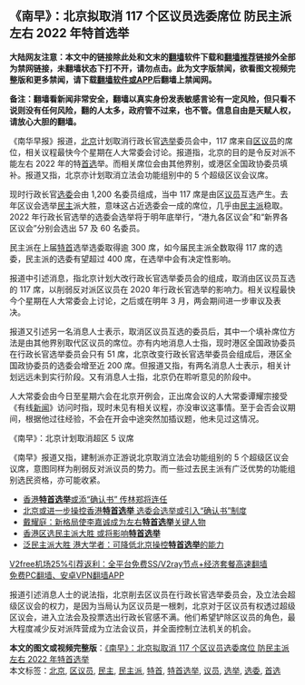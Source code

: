  <h2>《南早》：北京拟取消 117 个区议员选委席位 防民主派左右 2022 年特首选举</h2> <p class="notice"><b>大陆网友注意：本文中的链接除此处和文末的<a href="https://github.com/bannedbook/fanqiang" >翻墙</a>软件下载和<a href="https://github.com/killgcd/justmysocks/blob/master/README.md">翻墙推荐</a>链接外全部为禁网链接，未翻墙状态下打不开，请勿点击。此为文字版禁闻，欲看图文视频完整版和更多禁闻，请下载<a href="https://github.com/bannedbook/fanqiang">翻墙软件或APP</a>后翻墙上禁闻网。</p><p>备注：翻墙看新闻非常安全，翻墙以真实身份发表敏感言论有一定风险，但只看不说则没有任何风险，翻的人太多，政府管不过来，也不管。信息自由是天赋人权，请放心大胆的翻墙。</b></p>  <div class="entry">  <p>《南华早报》报道，<a href="https://www.bannedbook.org/bnews/tag/%e5%8c%97%e4%ba%ac/" class="st_tag internal_tag" rel="tag" title="标签 北京 下的日志">北京</a>计划取消行政长官<a href="https://www.bannedbook.org/bnews/tag/%e9%80%89%e4%b8%be/" class="st_tag internal_tag" rel="tag" title="标签 选举 下的日志">选举</a>委员会中，117 席来自<a href="https://www.bannedbook.org/bnews/tag/%E5%8C%BA%E8%AE%AE%E5%91%98/" class="st_tag internal_tag" rel="tag" title="标签 区议员 下的日志">区议员</a>的席位，相关议程最快今个星期在人大常委会讨论。报道指，北京的目的是令反对派不能左右 2022 年的特<a href="https://www.bannedbook.org/bnews/tag/%E9%A6%96%E9%80%89/" class="st_tag internal_tag" rel="tag" title="标签 首选 下的日志">首选</a>举。而相关席位会由其他界别，或港区全国政协委员填补。报道又指，北京亦计划取消立法会功能组别中的 5 个超级区议会议席。</p> <p>现时行政长官<a href="https://www.bannedbook.org/bnews/tag/%E9%80%89%E5%A7%94/" class="st_tag internal_tag" rel="tag" title="标签 选委 下的日志">选委</a>会由 1,200 名委员组成，当中 117 席是由区<a href="https://www.bannedbook.org/bnews/tag/%e8%ae%ae%e5%91%98/" class="st_tag internal_tag" rel="tag" title="标签 议员 下的日志">议员</a>互选产生。去年区议会选举<a href="https://www.bannedbook.org/bnews/tag/%e6%b0%91%e4%b8%bb/" class="st_tag internal_tag" rel="tag" title="标签 民主 下的日志">民主</a>派大胜，意味这占近选委会一成的席位，几乎由<a href="https://www.bannedbook.org/bnews/tag/%E6%B0%91%E4%B8%BB%E6%B4%BE/" class="st_tag internal_tag" rel="tag" title="标签 民主派 下的日志">民主派</a>稳取。2022 年行政长官选举的选委会选举将于明年底举行，“港九各区议会”和“新界各区议会”分别会选出 57 及 60 名委员。</p> <p>民主派在上届<a href="https://www.bannedbook.org/bnews/tag/%e7%89%b9%e9%a6%96/" class="st_tag internal_tag" rel="tag" title="标签 特首 下的日志">特首</a>选举选委取得逾 300 席，如今届民主派全数取得 117 席的选委，民主派的选委有望超过 400 席，在选举中会有决定性影响。</p>  <p>报道中引述消息，指北京计划大改行政长官选举委员会的组成，取消由区议员互选的 117 席，以削弱反对派区议员在 2020 年行政长官选举的影响力。相关议程最快今个星期在人大常委会上讨论，之后或在明年 3 月，两会期间进一步审议及表决。</p> <p>报道又引述另一名消息人士表示，取消区议员互选的委员后，其中一个填补席位方法是由其他界别取代区议员的席位。亦有内地消息人士指，现时港区全国政协委员在行政长官选举委员会只有 51 席，北京改变行政长官选举委员会组成后，港区全国政协委员的选委会增至近 200 席。但报道又指，有两名消息人士表示，相关计划远远未到实行阶段。又有消息人士指，北京仍在聆听意见的阶段中。</p> <p>人大常委会由今日至星期六会在北京开例会，正出席会议的人大常委谭耀宗接受《有线<span class='wp_keywordlink_affiliate'><a href="https://www.bannedbook.org/" title="新闻">新闻</a></span>》访问时指，现时未见有相关议程，亦没审议这事情。至于会否会议期间，根据他过往经验，不会在开会中途突然加插议题，他未见过这情况。</p>  <p>《南早》：北京计划取消超区 5 议席</p> <p>《南早》报道又指，建制派亦正游说北京取消立法会功能组别的 5 个超级区议会议席，意图同样为削弱反对派议员的势力。而一些过去民主派有广泛优势的功能组别选民资格，亦可能收紧。</p> <ul class='op-related-articles' title='相关阅读'> <li><a href='https://www.bannedbook.org/bnews/cnnews/hknews/20200805/1375156.html' target='_blank'>香港<b>特首选举</b>或添“确认书” 传林郑将连任</a></li> <li><a href='https://www.bannedbook.org/bnews/ssgc/20200804/1374692.html' target='_blank'>北京或进一步操控香港<b>特首选举</b> 选委会选举或引入“确认书”制度</a></li> <li><a href='https://www.bannedbook.org/bnews/baitai/20191126/1229867.html' target='_blank'>戴耀庭&#65306;新格局使李嘉诚成为左右<b>特首选举</b>关键人物</a></li> <li><a href='https://www.bannedbook.org/bnews/cbnews/20191125/1229727.html' target='_blank'>香港区选民主派大胜 或将影响<b>特首选举</b></a></li> <li><a href='https://www.bannedbook.org/bnews/cnnews/hknews/20191125/1229403.html' target='_blank'>泛民主派大胜 港大学者：可降低北京操控<b>特首选举</b>的能力</a></li> </ul> <p class="texttj"> <a href="https://www.bannedbook.org/forum23/topic22702.html" target="_blank">V2free机场25%引荐返利：全平台免费SS/V2ray节点+经济套餐高速翻墙</a><br/> <a href="https://github.com/bannedbook/fanqiang/wiki/%E7%A6%81%E9%97%BB%E7%BD%91%E5%AE%89%E5%8D%93%E7%BF%BB%E5%A2%99%E6%96%B0%E9%97%BBAPP" target="_blank">免费PC翻墙、安卓VPN翻墙APP</a></p><p>报道引述消息人士的说法指，北京削去区议员在行政长官选举委员会，及立法会超级区议会的权力，是因为当局认为区议员是一根刺，北京对于区议员有权透过超级区议会，进入立法会及投票选出行政长官感不满。他们希望铲除区议员的角色，最大程度减少反对派阵营成为立法会议员，并全面控制立法机关的机会。</p> <a name='sharetosocial'></a>       <div><b>本文的图文或视频完整版</b>：<a href='https://www.bannedbook.org/bnews/comments/20201223/1453073.html'>《南早》：北京拟取消 117 个区议员选委席位 防民主派左右 2022 年特首选举</a></div>  </div><!--END ENTRY--> <div class="postfooter"> <div>本文标签：<a href="https://www.bannedbook.org/bnews/tag/%e5%8c%97%e4%ba%ac/" rel="tag">北京</a>, <a href="https://www.bannedbook.org/bnews/tag/%E5%8C%BA%E8%AE%AE%E5%91%98/" rel="tag">区议员</a>, <a href="https://www.bannedbook.org/bnews/tag/%e6%b0%91%e4%b8%bb/" rel="tag">民主</a>, <a href="https://www.bannedbook.org/bnews/tag/%E6%B0%91%E4%B8%BB%E6%B4%BE/" rel="tag">民主派</a>, <a href="https://www.bannedbook.org/bnews/tag/%e7%89%b9%e9%a6%96/" rel="tag">特首</a>, <a href="https://www.bannedbook.org/bnews/tag/%e7%89%b9%e9%a6%96%e9%80%89%e4%b8%be/" rel="tag">特首选举</a>, <a href="https://www.bannedbook.org/bnews/tag/%e8%ae%ae%e5%91%98/" rel="tag">议员</a>, <a href="https://www.bannedbook.org/bnews/tag/%e9%80%89%e4%b8%be/" rel="tag">选举</a>, <a href="https://www.bannedbook.org/bnews/tag/%E9%80%89%E5%A7%94/" rel="tag">选委</a>, <a href="https://www.bannedbook.org/bnews/tag/%E9%A6%96%E9%80%89/" rel="tag">首选</a></div>  </div><!--END POSTFOOTER--> 